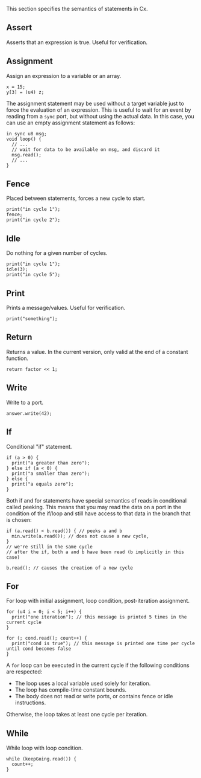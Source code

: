 <p>This section specifies the semantics of statements in Cx.</p>

<h2><a class="anchor" id="assert"></a>Assert</h2>

<p>Asserts that an expression is true. Useful for verification.</p>

<h2><a class="anchor" id="assignment"></a>Assignment</h2>

<p>Assign an expression to a variable or an array.</p>

<pre><code class="cx">x = 15;
y[3] = (u4) z;</code></pre>

<p>The assignment statement may be used without a target variable just to force the evaluation of an expression. This is useful to wait for an event by reading from a <code class="cx">sync</code> port, but without using the actual data. In this case, you can use an empty assignment statement as follows:</p>

<pre><code class="cx">in sync u8 msg;
void loop() {
  // ...
  // wait for data to be available on msg, and discard it
  msg.read();
  // ...
}
</code></pre>

<h2><a class="anchor" id="fence"></a>Fence</h2>

<p>Placed between statements, forces a new cycle to start.</p>

<pre><code class="cx">print("in cycle 1");
fence;
print("in cycle 2");</code></pre>

<h2><a class="anchor" id="idle"></a>Idle</h2>

<p>Do nothing for a given number of cycles.</p>

<pre><code class="cx">print("in cycle 1");
idle(3);
print("in cycle 5");</code></pre>

<h2><a class="anchor" id="print"></a>Print</h2>

<p>Prints a message/values. Useful for verification.</p>

<pre><code class="cx">print("something");</code></pre>

<h2><a class="anchor" id="return"></a>Return</h2>

<p>Returns a value. In the current version, only valid at the end of a constant function.</p>

<pre><code class="cx">return factor << 1;</code></pre>

<h2><a class="anchor" id="write"></a>Write</h2>

<p>Write to a port.</p>

<pre><code class="cx">answer.write(42);</code></pre>

<h2><a class="anchor" id="if"></a>If</h2>

<p>Conditional "if" statement.</p>

<pre><code class="cx">if (a &gt; 0) {
  print("a greater than zero");
} else if (a &lt; 0) {
  print("a smaller than zero");
} else {
  print("a equals zero");
}</code></pre>

<p>Both if and for statements have special semantics of reads in conditional called peeking. This means that you may read the data on a port in the condition of the if/loop and still have access to that data in the branch that is chosen:</p>

<pre><code class="cx">if (a.read() &lt; b.read()) { // peeks a and b
  min.write(a.read()); // does not cause a new cycle, 
}
// we're still in the same cycle
// after the if, both a and b have been read (b implicitly in this case)

b.read(); // causes the creation of a new cycle
</code></pre>

<h2><a class="anchor" id="for"></a>For</h2>

<p>For loop with initial assignment, loop condition, post-iteration assignment.</p>

<pre><code class="cx">for (u4 i = 0; i &lt; 5; i++) {
  print("one iteration"); // this message is printed 5 times in the current cycle
}

for (; cond.read(); count++) {
  print("cond is true"); // this message is printed one time per cycle until cond becomes false
}</code></pre>

<p>A <code class="cx">for</code> loop can be executed in the current cycle if the following conditions are respected:</p>
<ul>
  <li>The loop uses a local variable used solely for iteration.</li>
  <li>The loop has compile-time constant bounds.</li>
  <li>The body does not read or write ports, or contains fence or idle instructions.</li>
</ul>

<p>Otherwise, the loop takes at least one cycle per iteration.</p>

<h2><a class="anchor" id="while"></a>While</h2>

<p>While loop with loop condition.</p>

<pre><code class="cx">while (keepGoing.read()) {
  count++;
}</code></pre>